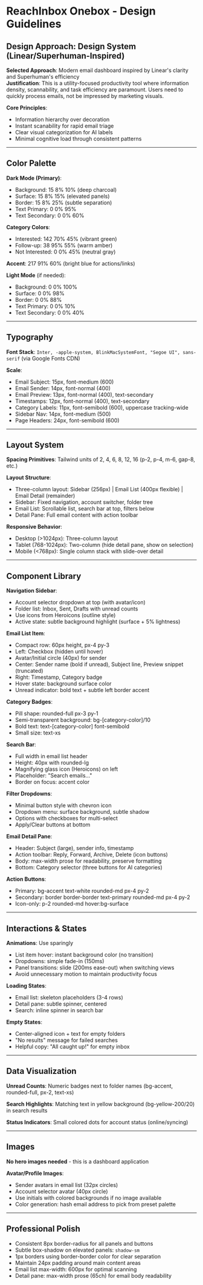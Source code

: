 # ReachInbox Onebox - Design Guidelines

## Design Approach: Design System (Linear/Superhuman-Inspired)

**Selected Approach**: Modern email dashboard inspired by Linear's clarity and Superhuman's efficiency  
**Justification**: This is a utility-focused productivity tool where information density, scannability, and task efficiency are paramount. Users need to quickly process emails, not be impressed by marketing visuals.

**Core Principles**:
- Information hierarchy over decoration
- Instant scanability for rapid email triage
- Clear visual categorization for AI labels
- Minimal cognitive load through consistent patterns

---

## Color Palette

**Dark Mode (Primary)**:
- Background: 15 8% 10% (deep charcoal)
- Surface: 15 8% 15% (elevated panels)
- Border: 15 8% 25% (subtle separation)
- Text Primary: 0 0% 95%
- Text Secondary: 0 0% 60%

**Category Colors**:
- Interested: 142 70% 45% (vibrant green)
- Follow-up: 38 95% 55% (warm amber)
- Not Interested: 0 0% 45% (neutral gray)

**Accent**: 217 91% 60% (bright blue for actions/links)

**Light Mode** (if needed):
- Background: 0 0% 100%
- Surface: 0 0% 98%
- Border: 0 0% 88%
- Text Primary: 0 0% 10%
- Text Secondary: 0 0% 40%

---

## Typography

**Font Stack**: `Inter, -apple-system, BlinkMacSystemFont, "Segoe UI", sans-serif` (via Google Fonts CDN)

**Scale**:
- Email Subject: 15px, font-medium (600)
- Email Sender: 14px, font-normal (400)
- Email Preview: 13px, font-normal (400), text-secondary
- Timestamps: 12px, font-normal (400), text-secondary
- Category Labels: 11px, font-semibold (600), uppercase tracking-wide
- Sidebar Nav: 14px, font-medium (500)
- Page Headers: 24px, font-semibold (600)

---

## Layout System

**Spacing Primitives**: Tailwind units of 2, 4, 6, 8, 12, 16 (p-2, p-4, m-6, gap-8, etc.)

**Layout Structure**:
- Three-column layout: Sidebar (256px) | Email List (400px flexible) | Email Detail (remainder)
- Sidebar: Fixed navigation, account switcher, folder tree
- Email List: Scrollable list, search bar at top, filters below
- Detail Pane: Full email content with action toolbar

**Responsive Behavior**:
- Desktop (>1024px): Three-column layout
- Tablet (768-1024px): Two-column (hide detail pane, show on selection)
- Mobile (<768px): Single column stack with slide-over detail

---

## Component Library

**Navigation Sidebar**:
- Account selector dropdown at top (with avatar/icon)
- Folder list: Inbox, Sent, Drafts with unread counts
- Use icons from Heroicons (outline style)
- Active state: subtle background highlight (surface + 5% lightness)

**Email List Item**:
- Compact row: 60px height, px-4 py-3
- Left: Checkbox (hidden until hover)
- Avatar/Initial circle (40px) for sender
- Center: Sender name (bold if unread), Subject line, Preview snippet (truncated)
- Right: Timestamp, Category badge
- Hover state: background surface color
- Unread indicator: bold text + subtle left border accent

**Category Badges**:
- Pill shape: rounded-full px-3 py-1
- Semi-transparent background: bg-[category-color]/10
- Bold text: text-[category-color] font-semibold
- Small size: text-xs

**Search Bar**:
- Full width in email list header
- Height: 40px with rounded-lg
- Magnifying glass icon (Heroicons) on left
- Placeholder: "Search emails..."
- Border on focus: accent color

**Filter Dropdowns**:
- Minimal button style with chevron icon
- Dropdown menu: surface background, subtle shadow
- Options with checkboxes for multi-select
- Apply/Clear buttons at bottom

**Email Detail Pane**:
- Header: Subject (large), sender info, timestamp
- Action toolbar: Reply, Forward, Archive, Delete (icon buttons)
- Body: max-width prose for readability, preserve formatting
- Bottom: Category selector (three buttons for AI categories)

**Action Buttons**:
- Primary: bg-accent text-white rounded-md px-4 py-2
- Secondary: border border-border text-primary rounded-md px-4 py-2
- Icon-only: p-2 rounded-md hover:bg-surface

---

## Interactions & States

**Animations**: Use sparingly
- List item hover: instant background color (no transition)
- Dropdowns: simple fade-in (150ms)
- Panel transitions: slide (200ms ease-out) when switching views
- Avoid unnecessary motion to maintain productivity focus

**Loading States**:
- Email list: skeleton placeholders (3-4 rows)
- Detail pane: subtle spinner, centered
- Search: inline spinner in search bar

**Empty States**:
- Center-aligned icon + text for empty folders
- "No results" message for failed searches
- Helpful copy: "All caught up!" for empty inbox

---

## Data Visualization

**Unread Counts**: Numeric badges next to folder names (bg-accent, rounded-full, px-2, text-xs)

**Search Highlights**: Matching text in yellow background (bg-yellow-200/20) in search results

**Status Indicators**: Small colored dots for account status (online/syncing)

---

## Images

**No hero images needed** - this is a dashboard application

**Avatar/Profile Images**:
- Sender avatars in email list (32px circles)
- Account selector avatar (40px circle)
- Use initials with colored backgrounds if no image available
- Color generation: hash email address to pick from preset palette

---

## Professional Polish

- Consistent 8px border-radius for all panels and buttons
- Subtle box-shadow on elevated panels: `shadow-sm`
- 1px borders using border-border color for clear separation
- Maintain 24px padding around main content areas
- Email list max-width: 600px for optimal scanning
- Detail pane: max-width prose (65ch) for email body readability